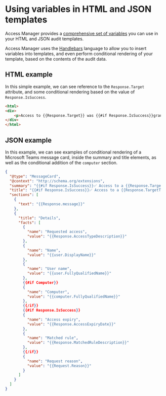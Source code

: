 # Using variables in HTML and JSON templates
Access Manager provides a [comprehensive set of variables](audit-variables.md) you can use in your HTML and JSON audit templates.

Access Manager uses the [Handlebars](https://handlebarsjs.com/guide/) language to allow you to insert variables into templates, and even perform conditional rendering of your template, based on the contents of the audit data.

## HTML example
In this simple example, we can see reference to the `Response.Target` attribute, and some conditional rendering based on the value of `Response.IsSuccess`.

```html
<html>
<div>
    <p>Access to {{Response.Target}} was {{#if Response.IsSuccess}}granted{{else}}denied{{/if}} for {{user.FullyQualifiedName}}</p>
</div>
</html>
```
## JSON example
In this example, we can see examples of conditional rendering of a Microsoft Teams message card, inside the summary and title elements, as well as the conditional addition of the `computer` section.

```json
{
  "@type": "MessageCard",
  "@context": "http://schema.org/extensions",
  "summary": "{{#if Response.IsSuccess}}✅ Access to a {{Response.TargetType}} was granted{{else}}❌ Access to a {{Response.TargetType}} was denied{{/if}}",
  "title": "{{#if Response.IsSuccess}}✅ Access to a {{Response.TargetType}} was granted{{else}}❌ Access to a {{Response.TargetType}} was denied{{/if}}",
  "sections": [
    {
      "text": "{{Response.message}}"
    },
    {
      "title": "Details",
      "facts": [
        {
          "name": "Requested access",
          "value": "{{Response.AccessTypeDescription}}"
        },
        {
          "name": "Name",
          "value": "{{user.DisplayName}}"
        },
        {
          "name": "User name",
          "value": "{{user.FullyQualifiedName}}"
        },
        {{#if Computer}}
        {
          "name": "Computer",
          "value": "{{computer.FullyQualifiedName}}"
        },
        {{/if}}
        {{#if Response.IsSuccess}}
        {
          "name": "Access expiry",
          "value": "{{Response.AccessExpiryDate}}"
        },
        {
          "name": "Matched rule",
          "value": "{{Response.MatchedRuleDescription}}"
        },
        {{/if}}
        {
          "name": "Request reason",
          "value": "{{Request.Reason}}"
        }
      ]
    }
  ]
}

```